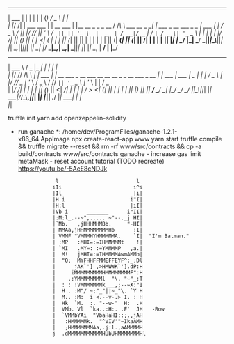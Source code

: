 ______  _               _          _             _           ___                   _                         
| ___ \| |             | |        | |           (_)         / _ \                 | |                        
| |_/ /| |  ___    ___ | | __ ___ | |__    __ _  _  _ __   / /_\ \  ___  __ _   __| |  ___  _ __ ___   _   _ 
| ___ \| | / _ \  / __|| |/ // __|| '_ \  / _` || || '_ \  |  _  | / __|/ _` | / _` | / _ \| '_ ` _ \ | | | |
| |_/ /| || (_) || (__ |   <| (__ | | | || (_| || || | | | | | | || (__| (_| || (_| ||  __/| | | | | || |_| |
\____/ |_| \___/  \___||_|\_\\___||_| |_| \__,_||_||_| |_| \_| |_/ \___|\__,_| \__,_| \___||_| |_| |_| \__, |
                                                                                                        __/ |
                                                                                                       |___/ 

______   ___  _____       _                                                      _       
| ___ \ / _ \|_   _|     | |                                                    | |      
| |_/ // /_\ \ | |  ___  | | __ ___  _ __     ___ __  __ __ _  _ __ ___   _ __  | |  ___ 
| ___ \|  _  | | | / _ \ | |/ // _ \| '_ \   / _ \\ \/ // _` || '_ ` _ \ | '_ \ | | / _ \
| |_/ /| | | | | || (_) ||   <|  __/| | | | |  __/ >  <| (_| || | | | | || |_) || ||  __/
\____/ \_| |_/ \_/ \___/ |_|\_\\___||_| |_|  \___|/_/\_\\__,_||_| |_| |_|| .__/ |_| \___|
                                                                         | |             
                                                                         |_|            


truffle init
yarn add openzeppelin-solidity
* run ganache *: /home/dev/ProgramFiles/ganache-1.2.1-x86_64.AppImage
npx create-react-app www
yarn start
truffle compile && truffle migrate --reset && rm -rf www/src/contracts && cp -a build/contracts www/src/contracts
ganache - increase gas limit
metaMask - reset account
tutorial (TODO recreate) https://youtu.be/-5AcE8cNDJk


                  l                         l
                 iIi                       i^i
                 |Il                       |i|
                 |H i                     i"I|
                 |H:l                     |iI|
                 |Vb i      _______      i"II|
                 |:M:l_.--~",..... ~"--._j HI|
                 |`Mb.   ,jHHHMHMBb.     "-HI|
                 | MMAa,jHHMMMMMMMMHb      :I|
                 | VMMF "VMMMHYHMMMMMA.    `I|  "I'm Batman."
                 | :MP   :MHI=:=IHMMMMMt    !|
                 | `MI   .MY=: :=YMMMMP   ,a.|
                 |  M!   jMHI=:=IHMMMMAwmAMMb|
                 |  "Q;  MYFHHFFMMEFFEYF^:_;Dl
                 |      jAK`'] ,>HMWWK`'].dP:H
                 |     iMMMMMMMMMHMMMMMMMMF":H
                 |    .:YMMMMMMMMl  "\. "~"_:T
                 |  : : !VMMMMMMMk___,;--~X:"I
                 |  H . :M"/ ~;"_"||~_"\. `Y H
                 |  M.. :M:  i <.--v-.> I. : H
                 |  Hk  `M.  :. "--w-"  H:  .H
                 |  VMb. Vl  `ka..:H:. .F'  JH   -Row
                 |  `VMMbYAi  "VbaHaHI::;.,jAH
                 |   :HMMMMMk.  "^VIV'"~IkaAMH
                 |   ;HMMMMMMMAa,.j:l.,aAMMMMH
                 j  .dMMMMMMMMMMMHUbUHMMMMMMMHl
